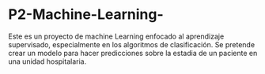 # P2-Machine-Learning-
Este es un proyecto de machine Learning enfocado al aprendizaje supervisado, especialmente en los algoritmos de clasificación. Se pretende crear un modelo para hacer predicciones sobre la estadia de un paciente en una unidad hospitalaria.
